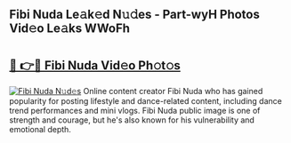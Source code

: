 ## Fibi Nuda Le𝚊k𝚎d N𝚞𝚍es - Part-wyH Photos Vid𝚎o Le𝚊ks WWoFh

# <h2><a href="http://fbfqj5m.evod.top/?m=Fibi+Nuda">🔗 👉🔴 Fibi Nuda Vid𝚎o Ph𝚘t𝚘s</a></h2>

[![Fibi Nuda N𝚞d𝚎s](https://i.imgur.com/8V9OHl7.gif)](http://fbfqj5m.evod.top/?m=Fibi+Nuda)
Online content creator Fibi Nuda who has gained popularity for posting lifestyle and dance-related content, including dance trend performances and mini vlogs. Fibi Nuda public image is one of strength and courage, but he's also known for his vulnerability and emotional depth. 
